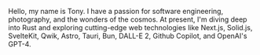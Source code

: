 Hello, my name is Tony. I have a passion for software engineering, photography, and the wonders of the cosmos. At present, I'm diving deep into Rust and exploring cutting-edge web technologies like Next.js, Solid.js, SvelteKit, Qwik, Astro, Tauri, Bun, DALL-E 2, Github Copilot, and OpenAI's GPT-4.
